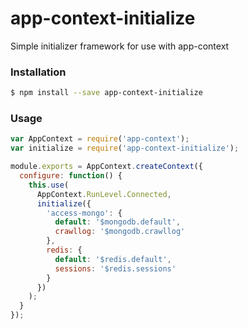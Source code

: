 # app-context-initialize

Simple initializer framework for use with app-context

### Installation

```bash
$ npm install --save app-context-initialize
```

### Usage

```javascript
var AppContext = require('app-context');
var initialize = require('app-context-initialize');

module.exports = AppContext.createContext({
  configure: function() {
    this.use(
      AppContext.RunLevel.Connected,
      initialize({
        'access-mongo': {
          default: '$mongodb.default',
          crawllog: '$mongodb.crawllog'
        },
        redis: {
          default: '$redis.default',
          sessions: '$redis.sessions'
        }
      })
    );
  }
});
```
